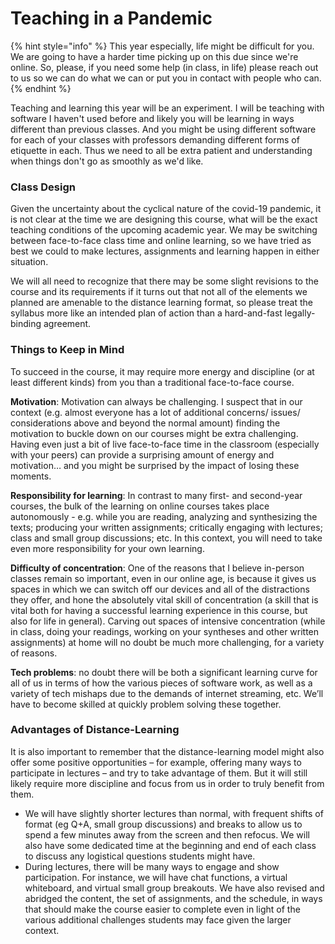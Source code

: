 # Teaching in a Pandemic

{% hint style="info" %}
This year especially, life might be difficult for you. We are going to have a harder time picking up on this due since we're online. So, please, if you need some help \(in class, in life\) please reach out to us so we can do what we can or put you in contact with people who can. 
{% endhint %}

Teaching and learning this year will be an experiment. I will be teaching with software I haven't used before and likely you will be learning in ways different than previous classes. And you might be using different software for each of your classes with professors demanding different forms of etiquette in each. Thus we need to all be extra patient and understanding when things don't go as smoothly as we'd like.

### Class Design

Given the uncertainty about the cyclical nature of the covid-19 pandemic, it is not clear at the time we are designing this course, what will be the exact teaching conditions of the upcoming academic year. We may be switching between face-to-face class time and online learning, so we have tried as best we could to make lectures, assignments and learning happen in either situation. 

We will all need to recognize that there may be some slight revisions to the course and its requirements if it turns out that not all of the elements we planned are amenable to the distance learning format, so please treat the syllabus more like an intended plan of action than a hard-and-fast legally-binding agreement. 

### Things to Keep in Mind

To succeed in the course, it may require more energy and discipline \(or at least different kinds\) from you than a traditional face-to-face course.

**Motivation**: Motivation can always be challenging. I suspect that in our context \(e.g. almost everyone has a lot of additional concerns/ issues/ considerations above and beyond the normal amount\) finding the motivation to buckle down on our courses might be extra challenging. Having even just a bit of live face-to-face time in the classroom \(especially with your peers\) can provide a surprising amount of energy and motivation… and you might be surprised by the impact of losing these moments. 

**Responsibility for learning**: In contrast to many first- and second-year courses, the bulk of the learning on online courses takes place autonomously -  e.g. while you are reading, analyzing and synthesizing the texts; producing your written assignments; critically engaging with lectures; class and small group discussions; etc. In this context, you will need to take even more responsibility for your own learning.

**Difficulty of concentration**: One of the reasons that I believe in-person classes remain so important, even in our online age, is because it gives us spaces in which we can switch off our devices and all of the distractions they offer, and hone the absolutely vital skill of concentration \(a skill that is vital both for having a successful learning experience in this course, but also for life in general\). Carving out spaces of intensive concentration \(while in class, doing your readings, working on your syntheses and other written assignments\) at home will no doubt be much more challenging, for a variety of reasons.

**Tech problems**: no doubt there will be both a significant learning curve for all of us in terms of how the various pieces of software work, as well as a variety of tech mishaps due to the demands of internet streaming, etc. We’ll have to become skilled at quickly problem solving these together.

### Advantages of Distance-Learning

It is also important to remember that the distance-learning model might also offer some positive opportunities – for example, offering many ways to participate in lectures – and try to take advantage of them. But it will still likely require more discipline and focus from us in order to truly benefit from them.

*  We will have slightly shorter lectures than normal, with frequent shifts of format \(eg Q+A, small group discussions\) and breaks to allow us to spend a few minutes away from the screen and then refocus. We will also have some dedicated time at the beginning and end of each class to discuss any logistical questions students might have.
* During lectures, there will be many ways to engage and show participation. For instance, we will have chat functions, a virtual whiteboard, and virtual small group breakouts. We have also revised and abridged the content, the set of assignments, and the schedule, in ways that should make the course easier to complete even in light of the various additional challenges students may face given the larger context.



